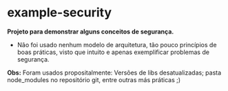 # example-security
<b>Projeto para demonstrar alguns conceitos de segurança.</b>

<ul>
<li>
Não foi usado nenhum modelo de arquitetura, tão pouco princípios de boas práticas, visto que intuito e apenas exemplificar problemas de segurança.
</li>
</ul>

<b>Obs:</b> Foram usados propositalmente: Versões de libs desatualizadas; pasta node_modules no repositório git, entre outras más práticas ;)
